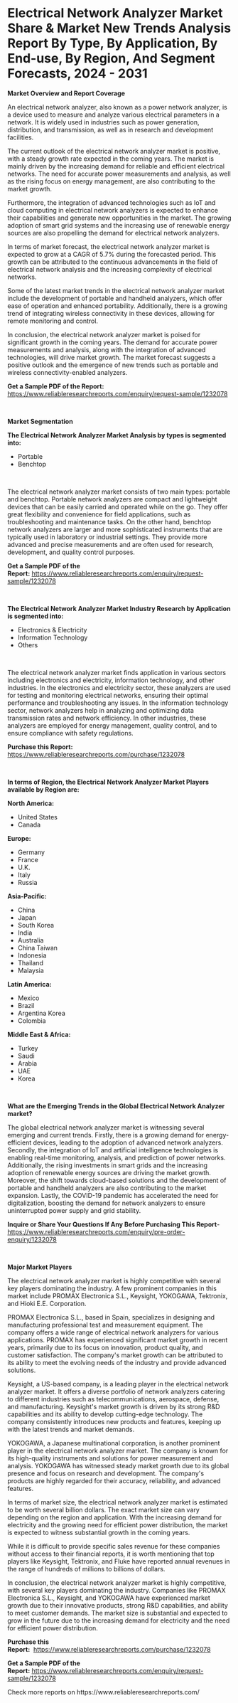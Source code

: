 <p><h1>Electrical Network Analyzer Market Share & Market New Trends Analysis Report By Type, By Application, By End-use, By Region, And Segment Forecasts, 2024 - 2031</h1></p><p><strong>Market Overview and Report Coverage</strong></p>
<p><p>An electrical network analyzer, also known as a power network analyzer, is a device used to measure and analyze various electrical parameters in a network. It is widely used in industries such as power generation, distribution, and transmission, as well as in research and development facilities.</p><p>The current outlook of the electrical network analyzer market is positive, with a steady growth rate expected in the coming years. The market is mainly driven by the increasing demand for reliable and efficient electrical networks. The need for accurate power measurements and analysis, as well as the rising focus on energy management, are also contributing to the market growth.</p><p>Furthermore, the integration of advanced technologies such as IoT and cloud computing in electrical network analyzers is expected to enhance their capabilities and generate new opportunities in the market. The growing adoption of smart grid systems and the increasing use of renewable energy sources are also propelling the demand for electrical network analyzers.</p><p>In terms of market forecast, the electrical network analyzer market is expected to grow at a CAGR of 5.7% during the forecasted period. This growth can be attributed to the continuous advancements in the field of electrical network analysis and the increasing complexity of electrical networks.</p><p>Some of the latest market trends in the electrical network analyzer market include the development of portable and handheld analyzers, which offer ease of operation and enhanced portability. Additionally, there is a growing trend of integrating wireless connectivity in these devices, allowing for remote monitoring and control.</p><p>In conclusion, the electrical network analyzer market is poised for significant growth in the coming years. The demand for accurate power measurements and analysis, along with the integration of advanced technologies, will drive market growth. The market forecast suggests a positive outlook and the emergence of new trends such as portable and wireless connectivity-enabled analyzers.</p></p>
<p><strong>Get a Sample PDF of the Report:</strong> <a href="https://www.reliableresearchreports.com/enquiry/request-sample/1232078">https://www.reliableresearchreports.com/enquiry/request-sample/1232078</a></p>
<p>&nbsp;</p>
<p><strong>Market Segmentation</strong></p>
<p><strong>The Electrical Network Analyzer Market Analysis by types is segmented into:</strong></p>
<p><ul><li>Portable</li><li>Benchtop</li></ul></p>
<p>&nbsp;</p>
<p><p>The electrical network analyzer market consists of two main types: portable and benchtop. Portable network analyzers are compact and lightweight devices that can be easily carried and operated while on the go. They offer great flexibility and convenience for field applications, such as troubleshooting and maintenance tasks. On the other hand, benchtop network analyzers are larger and more sophisticated instruments that are typically used in laboratory or industrial settings. They provide more advanced and precise measurements and are often used for research, development, and quality control purposes.</p></p>
<p><strong>Get a Sample PDF of the Report:</strong>&nbsp;<a href="https://www.reliableresearchreports.com/enquiry/request-sample/1232078">https://www.reliableresearchreports.com/enquiry/request-sample/1232078</a></p>
<p>&nbsp;</p>
<p><strong>The Electrical Network Analyzer Market Industry Research by Application is segmented into:</strong></p>
<p><ul><li>Electronics & Electricity</li><li>Information Technology</li><li>Others</li></ul></p>
<p>&nbsp;</p>
<p><p>The electrical network analyzer market finds application in various sectors including electronics and electricity, information technology, and other industries. In the electronics and electricity sector, these analyzers are used for testing and monitoring electrical networks, ensuring their optimal performance and troubleshooting any issues. In the information technology sector, network analyzers help in analyzing and optimizing data transmission rates and network efficiency. In other industries, these analyzers are employed for energy management, quality control, and to ensure compliance with safety regulations.</p></p>
<p><strong>Purchase this Report:</strong>&nbsp; <a href="https://www.reliableresearchreports.com/purchase/1232078">https://www.reliableresearchreports.com/purchase/1232078</a></p>
<p>&nbsp;</p>
<p><strong>In terms of Region, the Electrical Network Analyzer Market Players available by Region are:</strong></p>
<p>
    <p> <strong> North America: </strong>
        <ul>
            <li>United States</li>
            <li>Canada</li>
        </ul>
        </p> 
    <p> <strong> Europe: </strong>
        <ul>
            <li>Germany</li>
            <li>France</li>
            <li>U.K.</li>
            <li>Italy</li>
            <li>Russia</li>
        </ul>
        </p> 
    <p> <strong> Asia-Pacific: </strong>
        <ul>
            <li>China</li>
            <li>Japan</li>
            <li>South Korea</li>
            <li>India</li>
            <li>Australia</li>
            <li>China Taiwan</li>
            <li>Indonesia</li>
            <li>Thailand</li>
            <li>Malaysia</li>
        </ul>
        </p> 
    <p> <strong> Latin America: </strong>
        <ul>
            <li>Mexico</li>
            <li>Brazil</li>
            <li>Argentina Korea</li>
            <li>Colombia</li>
        </ul>
        </p> 
    <p> <strong> Middle East & Africa: </strong>
        <ul>
            <li>Turkey</li>
            <li>Saudi</li>
            <li>Arabia</li>
            <li>UAE</li>
            <li>Korea</li>
        </ul>
    </p>
    </p>
<p>&nbsp;</p>
<p><strong>What are the Emerging Trends in the Global Electrical Network Analyzer market?</strong></p>
<p><p>The global electrical network analyzer market is witnessing several emerging and current trends. Firstly, there is a growing demand for energy-efficient devices, leading to the adoption of advanced network analyzers. Secondly, the integration of IoT and artificial intelligence technologies is enabling real-time monitoring, analysis, and prediction of power networks. Additionally, the rising investments in smart grids and the increasing adoption of renewable energy sources are driving the market growth. Moreover, the shift towards cloud-based solutions and the development of portable and handheld analyzers are also contributing to the market expansion. Lastly, the COVID-19 pandemic has accelerated the need for digitalization, boosting the demand for network analyzers to ensure uninterrupted power supply and grid stability.</p></p>
<p><strong>Inquire or Share Your Questions If Any Before Purchasing This Report</strong>- <a href="https://www.reliableresearchreports.com/enquiry/pre-order-enquiry/1232078">https://www.reliableresearchreports.com/enquiry/pre-order-enquiry/1232078</a></p>
<p>&nbsp;</p>
<p><strong>Major Market Players</strong></p>
<p><p>The electrical network analyzer market is highly competitive with several key players dominating the industry. A few prominent companies in this market include PROMAX Electronica S.L., Keysight, YOKOGAWA, Tektronix, and Hioki E.E. Corporation.</p><p>PROMAX Electronica S.L., based in Spain, specializes in designing and manufacturing professional test and measurement equipment. The company offers a wide range of electrical network analyzers for various applications. PROMAX has experienced significant market growth in recent years, primarily due to its focus on innovation, product quality, and customer satisfaction. The company's market growth can be attributed to its ability to meet the evolving needs of the industry and provide advanced solutions.</p><p>Keysight, a US-based company, is a leading player in the electrical network analyzer market. It offers a diverse portfolio of network analyzers catering to different industries such as telecommunications, aerospace, defense, and manufacturing. Keysight's market growth is driven by its strong R&D capabilities and its ability to develop cutting-edge technology. The company consistently introduces new products and features, keeping up with the latest trends and market demands.</p><p>YOKOGAWA, a Japanese multinational corporation, is another prominent player in the electrical network analyzer market. The company is known for its high-quality instruments and solutions for power measurement and analysis. YOKOGAWA has witnessed steady market growth due to its global presence and focus on research and development. The company's products are highly regarded for their accuracy, reliability, and advanced features.</p><p>In terms of market size, the electrical network analyzer market is estimated to be worth several billion dollars. The exact market size can vary depending on the region and application. With the increasing demand for electricity and the growing need for efficient power distribution, the market is expected to witness substantial growth in the coming years.</p><p>While it is difficult to provide specific sales revenue for these companies without access to their financial reports, it is worth mentioning that top players like Keysight, Tektronix, and Fluke have reported annual revenues in the range of hundreds of millions to billions of dollars.</p><p>In conclusion, the electrical network analyzer market is highly competitive, with several key players dominating the industry. Companies like PROMAX Electronica S.L., Keysight, and YOKOGAWA have experienced market growth due to their innovative products, strong R&D capabilities, and ability to meet customer demands. The market size is substantial and expected to grow in the future due to the increasing demand for electricity and the need for efficient power distribution.</p></p>
<p><strong>Purchase this Report:</strong>&nbsp;&nbsp;<a href="https://www.reliableresearchreports.com/purchase/1232078">https://www.reliableresearchreports.com/purchase/1232078</a></p>
<p></p>
<p><strong>Get a Sample PDF of the Report:</strong>&nbsp;<a href="https://www.reliableresearchreports.com/enquiry/request-sample/1232078">https://www.reliableresearchreports.com/enquiry/request-sample/1232078</a></p>
<p>Check more reports on https://www.reliableresearchreports.com/</p>